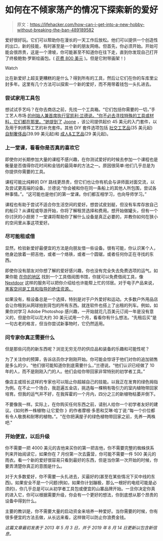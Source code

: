# 如何在不倾家荡产的情况下探索新的爱好

> 原文：<https://lifehacker.com/how-can-i-get-into-a-new-hobby-without-breaking-the-ban-489189582>

爱好很好玩。它们可以帮助你在漫长的一天工作后放松。他们可以提供一个创造性的出口，新的技能，有时甚至是一个新的朋友网络。但首先，你必须开始。开始可能会很昂贵，这是一个滑坡，你可能甚至不知道你在往下走，直到你发现自己打开了终极鲍勃·罗斯绘画包。( [花费 800 美元](https://www.bobross.com/product-p/rupp.htm) )。但是它附带画架！)

Watch

比在新爱好上超支更糟糕的是什么？得到所有的工具，然后让它们在你的车库里尘封多年。这里有几个方法可以探索一个新的爱好，而不用带着钱包一头扎进去。

### **尝试家用工具包**

想试试手艺吗？在你去商店之前，先找一个工具箱。“它们包括你需要的一切，”手工艺人市场 [的创始人兼首席执行官凯利·兰德说。"你不必去寻找特殊的工具或材料，它们都在那里。"她提到了](https://handheldhandmade.com/) [Joone](https://joonecreative.com/) ，该公司提供起价 45 美元的入门套件，以及用于刺绣等工艺的补充套件。其他 DIY 套件选项包括 [社交工艺品](https://socialcrafts.com/collections/individual-adult-craft-kits)(35 美元起) [自制奢侈品](https://homemadeluxe.com/collections/one-time-box)(39.99 美元起)和 [成人&工艺品](https://www.adultsandcrafts.com/collections/kits)(29 美元起)。

### **上一堂课，看看你是否真的喜欢它**

即使你对长期参加大量的课程不感兴趣，在你测试爱好的时候去参加一个课程也是衡量是否值得你花时间和金钱的最简单的方法之一。原因很简单:他们几乎总是为你提供你需要的工具。

课程可能比纯粹的 DIY 路线更昂贵，但它们也让你有机会与讲师面对面交流，以及尝试更高端的设备。兰德说:“你会被和你在同一条船上的其他人所包围，尝试各种事情。”。“这可能也是他们的第一堂课。你们都互相学习，也向导师学习。”

课程也有助于尝试不适合你生活空间的爱好。想尝试皮划艇，但没有车库存放自己的船只？从课程或导游开始，你将了解租赁选择和费用。想开始做罐头，但有一个你讨厌的小厨房？一堂课将帮助你了解什么设备是真正必要的，并教你如何在狭小的空间里从事这项爱好。

### **尽可能租或借**

显然，检验新爱好最便宜的方法是向朋友借一些设备。很有可能，你认识某个人，他身边放着一把吉他，或者一个烙铁，或者一个圆锯，或者任何你正在寻找的东西。

即使你没有朋友对你想了解的爱好感兴趣，你也没有完全失去免费选项的运气。如果你能 [在你的地区](https://lifehacker.com/find-a-tool-lending-library-to-borrow-free-tools-for-di-5878882) 找到一个工具借阅图书馆，你就可以免费借阅工具，像 [Nextdoor](https://lifehacker.com/how-to-use-nextdoor-to-get-to-know-your-neighbors-1797894809) 这样的服务可以把你介绍给也许能帮上忙的邻居。对于电子产品来说， [黑客空间是工具和指导的绝佳资源。](http://lifehacker.com/how-to-find-and-get-involved-with-a-hackerspace-in-your-5912598)

如果没有，租设备总是一个选择，特别是对于户外爱好和运动。大多数户外用品店会让你租到从网球拍到背包的所有东西。就连软件也搭上了出租的列车。例如，如果你对学习 Adobe Photoshop 感兴趣，一开始就花几百美元订阅一年是没有意义的，但是你可以花大约 30 美元试用一个月，看看你有什么想法。“先租后买”是一句古老的格言，但当你尝试新事物时，它仍然适用。

### **问专家你真正需要什么**

但是那些闪亮的新东西呢？浏览无穷无尽的供应品和装备的乐趣和可能性呢？

为了关注你的预算，告诉店员你才刚刚开始。你可能会惊讶于他们对你的追加销售是多么的少。“他们很可能知道你到底需要什么，”兰德说。“他们认识已经做了 10 年的人，而不是刚刚入门的人。他们会给你带回家非常特别的初学者工具。”

像店主或班长这样的专家也可以阻止你超越自己的技能。以我正在发育的绿色拇指为例。在不止一个场合，我逛遍五金店，挑选每一棵稍有吸引力的室内植物带回家培育。但我的运气并不好，在我挥霍的一个月内，四分之三的新植物枯萎并倒下。

不要像我一样。实际上，在你购买任何东西之前，请别人给你一个初学者友好的建议。《如何养一株植物:让它爱你 》的作者摩根·多恩和艾琳·哈丁说:“每一个价位都有令人敬畏和耐寒的植物。”。"在你把满屋子的绿色植物带回家之前，先养一两株吧."

### **开始便宜，以后升级**

你不需要一把 4000 美元的吉他来买你的第一把吉他，你不需要完整的蜘蛛侠系列来开始阅读它，如果你在 7 月份第一次去露营，你可能不需要一件 500 美元的雨衣。看一个新的爱好很容易只看到最好的东西，但是当你第一次开始的时候，你要弄清楚你真正的意图是什么。

对于大多数爱好，你不需要一头扎进去，买最好的(甚至在某些情况下买中线的东西)。如果安全不是一个问题(例如，如果你计划蹦极，那么一根好的电缆可能是必须的)，你几乎总是可以从初学者工具包或便宜的山寨品牌开始。一旦你决定你真的进入它，你可以根据需要升级，你会有一个更好的想法，你到底想从那个昂贵的设备中得到什么。

主要的教训是，你不需要大量的启动资金来培养一种爱好。当你需要的时候，你有很多便宜的方法去做，从长远来看，这样做可以防止你浪费金钱。

*这篇文章最初发表于 2013 年 5 月 3 日，并于 2019 年 8 月 14 日更新以包含新信息。*
